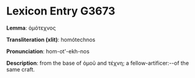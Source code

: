 # Lexicon Entry G3673

**Lemma**: ὁμότεχνος

**Transliteration (xlit)**: homótechnos

**Pronunciation**: hom-ot'-ekh-nos

**Description**:
from the base of ὁμοῦ and τέχνη; a fellow-artificer:--of the same craft.
